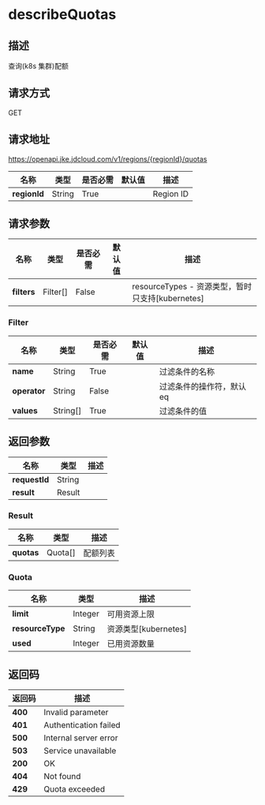 # describeQuotas


## 描述
查询(k8s 集群)配额

## 请求方式
GET

## 请求地址
https://openapi.jke.jdcloud.com/v1/regions/{regionId}/quotas

|名称|类型|是否必需|默认值|描述|
|---|---|---|---|---|
|**regionId**|String|True||Region ID|

## 请求参数
|名称|类型|是否必需|默认值|描述|
|---|---|---|---|---|
|**filters**|Filter[]|False||resourceTypes - 资源类型，暂时只支持[kubernetes]<br>|

### Filter
|名称|类型|是否必需|默认值|描述|
|---|---|---|---|---|
|**name**|String|True||过滤条件的名称|
|**operator**|String|False||过滤条件的操作符，默认eq|
|**values**|String[]|True||过滤条件的值|

## 返回参数
|名称|类型|描述|
|---|---|---|
|**requestId**|String||
|**result**|Result||


### Result
|名称|类型|描述|
|---|---|---|
|**quotas**|Quota[]|配额列表|
### Quota
|名称|类型|描述|
|---|---|---|
|**limit**|Integer|可用资源上限|
|**resourceType**|String|资源类型[kubernetes]|
|**used**|Integer|已用资源数量|

## 返回码
|返回码|描述|
|---|---|
|**400**|Invalid parameter|
|**401**|Authentication failed|
|**500**|Internal server error|
|**503**|Service unavailable|
|**200**|OK|
|**404**|Not found|
|**429**|Quota exceeded|
